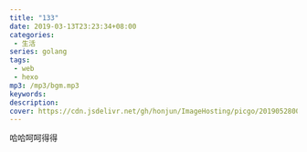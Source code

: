 ```yaml
---
title: "133"
date: 2019-03-13T23:23:34+08:00
categories: 
 - 生活
series: golang
tags: 
 - web
 - hexo
mp3: /mp3/bgm.mp3
keywords:
description:
cover: https://cdn.jsdelivr.net/gh/honjun/ImageHosting/picgo/20190528000025.png
---
```

哈哈呵呵得得